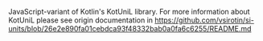 JavaScript-variant of Kotlin's KotUniL library.
For more information about KotUniL please see origin documentation in https://github.com/vsirotin/si-units/blob/26e2e890fa01cebdca93f48332bab0a0fa6c6255/README.md
